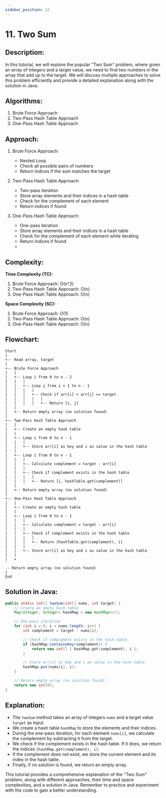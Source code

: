 ```yaml
---
sidebar_position: 12
---
```


# 11. Two Sum

## Description:
In this tutorial, we will explore the popular "Two Sum" problem, where given an array of integers and a target value, we need to find two numbers in the array that add up to the target. We will discuss multiple approaches to solve this problem efficiently and provide a detailed explanation along with the solution in Java.

## Algorithms:
1. Brute Force Approach
2. Two-Pass Hash Table Approach
3. One-Pass Hash Table Approach

## Approach:
1. Brute Force Approach:
   - Nested Loop
   - Check all possible pairs of numbers
   - Return indices if the sum matches the target
   
2. Two-Pass Hash Table Approach:
   - Two-pass iteration
   - Store array elements and their indices in a hash table
   - Check for the complement of each element
   - Return indices if found
   
3. One-Pass Hash Table Approach:
   - One-pass iteration
   - Store array elements and their indices in a hash table
   - Check for the complement of each element while iterating
   - Return indices if found
   - 
## Complexity:

**Time Complexity (TC):**
1. Brute Force Approach: O(n^2)
2. Two-Pass Hash Table Approach: O(n)
3. One-Pass Hash Table Approach: O(n)

**Space Complexity (SC):**
1. Brute Force Approach: O(1)
2. Two-Pass Hash Table Approach: O(n)
3. One-Pass Hash Table Approach: O(n)

## Flowchart:
```
Start
|
+-- Read array, target
|
+-- Brute Force Approach
|   |
|   +-- Loop i from 0 to n - 2
|   |   |
|   |   +-- Loop j from i + 1 to n - 1
|   |   |   |
|   |   |   +-- Check if arr[i] + arr[j] == target
|   |   |   |   |
|   |   |   |   +-- Return [i, j]
|   |
|   +-- Return empty array (no solution found)
|
+-- Two-Pass Hash Table Approach
|   |
|   +-- Create an empty hash table
|   |
|   +-- Loop i from 0 to n - 1
|   |   |
|   |   +-- Store arr[i] as key and i as value in the hash table
|   |
|   +-- Loop i from 0 to n - 1
|   |   |
|   |   +-- Calculate complement = target - arr[i]
|   |   |
|   |   +-- Check if complement exists in the hash table
|   |   |   |
|   |   |   +-- Return [i, hashTable.get(complement)]
|   |
|   +-- Return empty array (no solution found)
|
+-- One-Pass Hash Table Approach
|   |
|   +-- Create an empty hash table
|   |
|   +-- Loop i from 0 to n - 1
|   |   |
|   |   +-- Calculate complement = target - arr[i]
|   |   |
|   |   +-- Check if complement exists in the hash table
|   |   |   |
|   |   |   +-- Return [hashTable.get(complement), i]
|   |   |
|   |   +-- Store arr[i] as key and i as value in the hash table
|   |
|   +

-- Return empty array (no solution found)
|
End
```

## Solution in Java:
```java
public static int[] twoSum(int[] nums, int target) {
    // Create an empty hash table
    Map<Integer, Integer> hashMap = new HashMap<>();

    // One-pass iteration
    for (int i = 0; i < nums.length; i++) {
        int complement = target - nums[i];

        // Check if complement exists in the hash table
        if (hashMap.containsKey(complement)) {
            return new int[] { hashMap.get(complement), i };
        }

        // Store arr[i] as key and i as value in the hash table
        hashMap.put(nums[i], i);
    }

    // Return empty array (no solution found)
    return new int[0];
}
```

## Explanation:
- The `twoSum` method takes an array of integers `nums` and a target value `target` as input.
- We create a hash table `hashMap` to store the elements and their indices.
- During the one-pass iteration, for each element `nums[i]`, we calculate the complement by subtracting it from the target.
- We check if the complement exists in the hash table. If it does, we return the indices `[hashMap.get(complement), i]`.
- If the complement does not exist, we store the current element and its index in the hash table.
- Finally, if no solution is found, we return an empty array.

This tutorial provides a comprehensive explanation of the "Two Sum" problem, along with different approaches, their time and space complexities, and a solution in Java. Remember to practice and experiment with the code to gain a better understanding.
